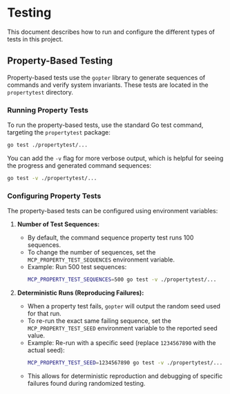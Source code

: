 # Testing

This document describes how to run and configure the different types of tests in this project.

## Property-Based Testing

Property-based tests use the `gopter` library to generate sequences of commands and verify system invariants. These tests are located in the `propertytest` directory.

### Running Property Tests

To run the property-based tests, use the standard Go test command, targeting the `propertytest` package:

```bash
go test ./propertytest/...
```

You can add the `-v` flag for more verbose output, which is helpful for seeing the progress and generated command sequences:

```bash
go test -v ./propertytest/...
```

### Configuring Property Tests

The property-based tests can be configured using environment variables:

1.  **Number of Test Sequences:**
    *   By default, the command sequence property test runs 100 sequences.
    *   To change the number of sequences, set the `MCP_PROPERTY_TEST_SEQUENCES` environment variable.
    *   Example: Run 500 test sequences:
        ```bash
        MCP_PROPERTY_TEST_SEQUENCES=500 go test -v ./propertytest/...
        ```

2.  **Deterministic Runs (Reproducing Failures):**
    *   When a property test fails, `gopter` will output the random seed used for that run.
    *   To re-run the exact same failing sequence, set the `MCP_PROPERTY_TEST_SEED` environment variable to the reported seed value.
    *   Example: Re-run with a specific seed (replace `1234567890` with the actual seed):
        ```bash
        MCP_PROPERTY_TEST_SEED=1234567890 go test -v ./propertytest/...
        ```
    *   This allows for deterministic reproduction and debugging of specific failures found during randomized testing. 